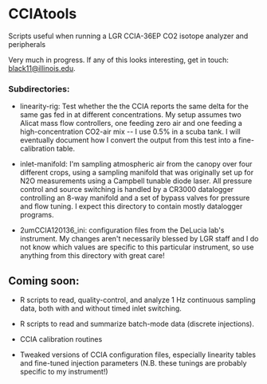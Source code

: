 CCIAtools
=========

Scripts useful when running a LGR CCIA-36EP CO2 isotope analyzer and peripherals

Very much in progress. If any of this looks interesting, get in touch: black11@illinois.edu.

### Subdirectories: 
  * linearity-rig: Test whether the the CCIA reports the same delta for the same gas fed in at different concentrations. 
  My setup assumes two Alicat mass flow controllers, one feeding zero air and one feeding a high-concentration CO2-air 
  mix -- I use 0.5% in a scuba tank. I will eventually document how I convert the output from this test into 
  a fine-calibration table.
  
  * inlet-manifold: I'm sampling atmospheric air from the canopy over four different crops, using a sampling manifold 
  that was originally set up for N2O measurements using a Campbell tunable diode laser. All pressure control and source 
  switching is handled by a CR3000 datalogger controlling an 8-way manifold and a set of bypass valves for pressure and flow tuning. 
  I expect this directory to contain mostly datalogger programs.
  
  * 2umCCIA120136_ini: configuration files from the DeLucia lab's instrument. My changes aren't necessarily blessed by LGR staff and I do not know which values are specific to this particular instrument, so use anything from this directory with great care!
 
## Coming soon:
  * R scripts to read, quality-control, and analyze 1 Hz continuous sampling data, both with and without timed inlet switching.
  
  * R scripts to read and summarize batch-mode data (discrete injections).
  
  * CCIA calibration routines
  
  * Tweaked versions of CCIA configuration files, especially linearity tables and fine-tuned injection parameters 
  (N.B. these tunings are probably specific to my instrument!)
